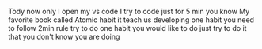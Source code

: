 Tody now only I open my vs code I try to code just for 5 min you know My favorite book called Atomic habit it teach us developing one habit you need to follow 2min rule try to do one
habit you would like to do just try to do it that you don't know you are doing
